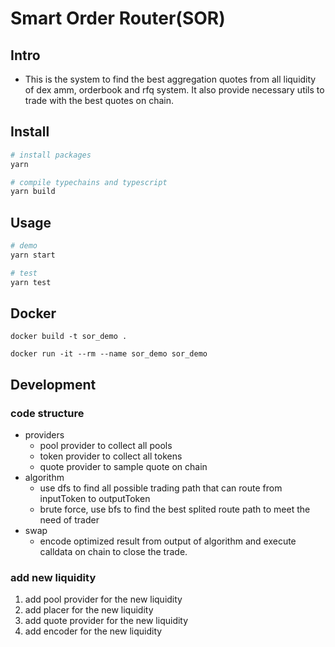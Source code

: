 # Smart Order Router(SOR)



## Intro
* This is the system to find the best aggregation quotes
from all liquidity of dex amm, orderbook and rfq system.
It also provide necessary utils to trade with the best
quotes on chain.



## Install
```bash
# install packages
yarn

# compile typechains and typescript
yarn build

```


## Usage
```bash
# demo
yarn start

# test
yarn test
```


## Docker
```
docker build -t sor_demo .

docker run -it --rm --name sor_demo sor_demo
```


## Development
### code structure
- providers
    - pool provider to collect all pools
    - token provider to collect all tokens
    - quote provider to sample quote on chain
- algorithm
    - use dfs to find all possible trading path that can route from inputToken to outputToken
    - brute force, use bfs to find the best splited route path to meet the need of trader
- swap
    - encode optimized result from output of algorithm and execute calldata on chain to close the trade.

### add new liquidity
1. add pool provider for the new liquidity
2. add placer for the new liquidity
3. add quote provider for the new liquidity
4. add encoder for the new liquidity
